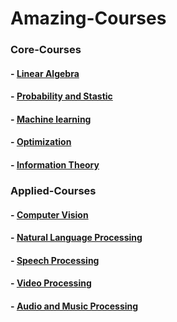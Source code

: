# Amazing-Courses


### Core-Courses
  #### - [Linear Algebra](https://github.com/badripatro/Amazing-Courses/blob/master/Amazing%20Linear%20Algebra)
  #### - [Probability and Stastic](https://github.com/badripatro/Amazing-Courses/blob/master/Amazing_Probability_Stastic.md)
  #### - [Machine learning](https://github.com/badripatro/Amazing-Courses/blob/master/Amazing_Machine_Learning.md)
  #### - [Optimization](https://github.com/badripatro/Amazing-Courses/edit/master/Amazing_optimization.md)
  #### - [Information Theory](https://github.com/badripatro/Amazing-Courses/blob/master/Amazing_Information_Theory.md)

### Applied-Courses

  #### - [Computer Vision](https://github.com/badripatro/Amazing-Courses/blob/master/Amazing_Computer_Vision.md)
  #### - [Natural Language Processing](https://github.com/badripatro/Amazing-Courses/blob/master/Amazaing_Natural_Language_Processing.md)
  #### - [Speech Processing](https://github.com/badripatro/Amazing-Courses/blob/master/Amazaing_Speech_Processing.md)
  #### - [Video Processing](https://github.com/badripatro/Amazing-Courses/blob/master/Amazing_Video_Processing.md)
  #### - [Audio and Music Processing](https://github.com/badripatro/Amazing-Courses/blob/master/Amazing_Audio_Music.md)
